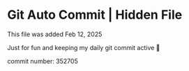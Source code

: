 # Git Auto Commit | Hidden File

This file was added Feb 12, 2025

Just for fun and keeping my daily git commit active 🤪

commit number: 352705
